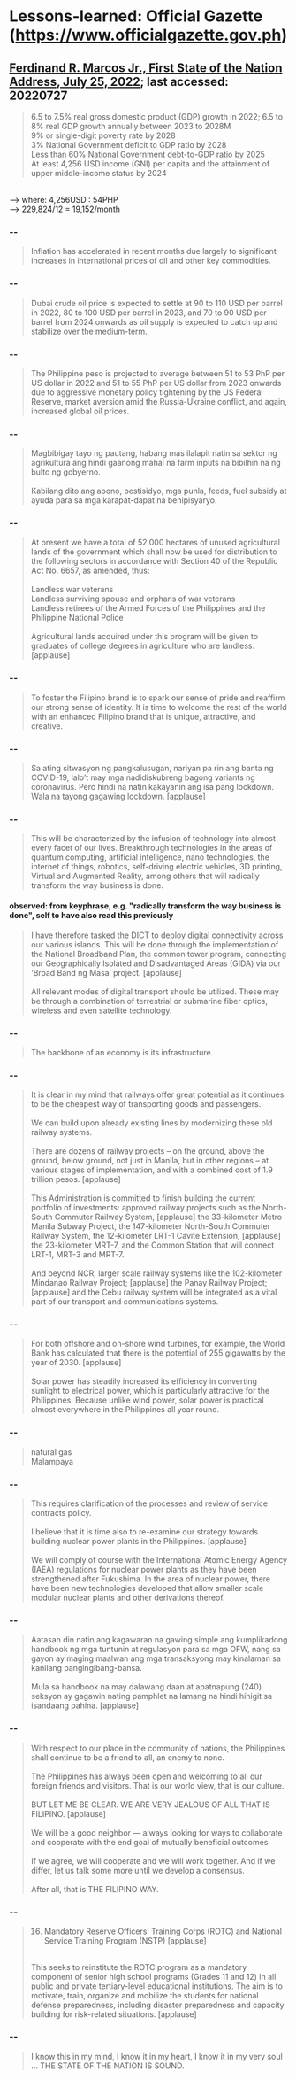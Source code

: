 # Lessons-learned: Official Gazette (https://www.officialgazette.gov.ph)

## [Ferdinand R. Marcos Jr., First State of the Nation Address, July 25, 2022](https://www.officialgazette.gov.ph/2021/07/26/ferdinand-r-marcos-jr-first-state-of-the-nation-address-july-25-2022/); last accessed: 20220727

>    6.5 to 7.5% real gross domestic product (GDP) growth in 2022; 6.5 to 8% real GDP growth annually between 2023 to 2028M<br/>
>    9% or single-digit poverty rate by 2028<br/>
>    3% National Government deficit to GDP ratio by 2028<br/>
>    Less than 60% National Government debt-to-GDP ratio by 2025<br/>
>    At least 4,256 USD income (GNI) per capita and the attainment of upper middle-income status by 2024<br/>
<br/>
--> where: 4,256USD : 54PHP<br/>
--> 229,824/12 = 19,152/month<br/>

### --

> Inflation has accelerated in recent months due largely to significant increases in international prices of oil and other key commodities.

### --

> Dubai crude oil price is expected to settle at 90 to 110 USD per barrel in 2022, 80 to 100 USD per barrel in 2023, and 70 to 90 USD per barrel from 2024 onwards as oil supply is expected to catch up and stabilize over the medium-term.

### --

> The Philippine peso is projected to average between 51 to 53 PhP per US dollar in 2022 and 51 to 55 PhP per US dollar from 2023 onwards due to aggressive monetary policy tightening by the US Federal Reserve, market aversion amid the Russia-Ukraine conflict, and again, increased global oil prices.

### --

> Magbibigay tayo ng pautang, habang mas ilalapit natin sa sektor ng agrikultura ang hindi gaanong mahal na farm inputs na bibilhin na ng bulto ng gobyerno.<br/>
> <br/>
> Kabilang dito ang abono, pestisidyo, mga punla, feeds, fuel subsidy at ayuda para sa mga karapat-dapat na benipisyaryo.

### --

> At present we have a total of 52,000 hectares of unused agricultural lands of the government which shall now be used for distribution to the following sectors in accordance with Section 40 of the Republic Act No. 6657, as amended, thus:<br/>
> <br/>
>    Landless war veterans<br/>
>    Landless surviving spouse and orphans of war veterans<br/>
>    Landless retirees of the Armed Forces of the Philippines and the Philippine National Police<br/>
> <br/>
> Agricultural lands acquired under this program will be given to graduates of college degrees in agriculture who are landless. [applause]

### --

> To foster the Filipino brand is to spark our sense of pride and reaffirm our strong sense of identity. It is time to welcome the rest of the world with an enhanced Filipino brand that is unique, attractive, and creative.

### --

> Sa ating sitwasyon ng pangkalusugan, nariyan pa rin ang banta ng COVID-19, lalo’t may mga nadidiskubreng bagong variants ng coronavirus. Pero hindi na natin kakayanin ang isa pang lockdown. Wala na tayong gagawing lockdown. [applause]

### --

> This will be characterized by the infusion of technology into almost every facet of our lives. Breakthrough technologies in the areas of quantum computing, artificial intelligence, nano technologies, the internet of things, robotics, self-driving electric vehicles, 3D printing, Virtual and Augmented Reality, among others that will radically transform the way business is done.

#### observed: from keyphrase, e.g. "radically transform the way business is done", self to have also read this previously 

> I have therefore tasked the DICT to deploy digital connectivity across our various islands. This will be done through the implementation of the National Broadband Plan, the common tower program, connecting our Geographically Isolated and Disadvantaged Areas (GIDA) via our ‘Broad Band ng Masa’ project. [applause]<br/>
> <br/>
> All relevant modes of digital transport should be utilized. These may be through a combination of terrestrial or submarine fiber optics, wireless and even satellite technology.

### --

> The backbone of an economy is its infrastructure.

### --

> It is clear in my mind that railways offer great potential as it continues to be the cheapest way of transporting goods and passengers.<br/>
> <br/>
> We can build upon already existing lines by modernizing these old railway systems.<br/>
> <br/>
> There are dozens of railway projects – on the ground, above the ground, below ground, not just in Manila, but in other regions – at various stages of implementation, and with a combined cost of 1.9 trillion pesos. [applause]<br/>
> <br/>
> This Administration is committed to finish building the current portfolio of investments: approved railway projects such as the North-South Commuter Railway System, [applause] the 33-kilometer Metro Manila Subway Project, the 147-kilometer North-South Commuter Railway System, the 12-kilometer LRT-1 Cavite Extension, [applause] the 23-kilometer MRT-7, and the Common Station that will connect LRT-1, MRT-3 and MRT-7.<br/>
> <br/>
> And beyond NCR, larger scale railway systems like the 102-kilometer Mindanao Railway Project; [applause] the Panay Railway Project; [applause] and the Cebu railway system will be integrated as a vital part of our transport and communications systems.

### --

> For both offshore and on-shore wind turbines, for example, the World Bank has calculated that there is the potential of 255 gigawatts by the year of 2030. [applause]<br/>
> <br/>
> Solar power has steadily increased its efficiency in converting sunlight to electrical power, which is particularly attractive for the Philippines. Because unlike wind power, solar power is practical almost everywhere in the Philippines all year round.

### --

> natural gas<br/>
> Malampaya

### --

> This requires clarification of the processes and review of service contracts policy.<br/>
> <br/>
> I believe that it is time also to re-examine our strategy towards building nuclear power plants in the Philippines. [applause]<br/>
> <br/>
> We will comply of course with the International Atomic Energy Agency (IAEA) regulations for nuclear power plants as they have been strengthened after Fukushima. In the area of nuclear power, there have been new technologies developed that allow smaller scale modular nuclear plants and other derivations thereof.
 
### --

> Aatasan din natin ang kagawaran na gawing simple ang kumplikadong handbook ng mga tuntunin at regulasyon para sa mga OFW, nang sa gayon ay maging maalwan ang mga transaksyong may kinalaman sa kanilang pangingibang-bansa.<br/>
> <br/>
> Mula sa handbook na may dalawang daan at apatnapung (240) seksyon ay gagawin nating pamphlet na lamang na hindi hihigit sa isandaang pahina. [applause]

### --

> With respect to our place in the community of nations, the Philippines shall continue to be a friend to all, an enemy to none.<br/>
> <br/>
> The Philippines has always been open and welcoming to all our foreign friends and visitors. That is our world view, that is our culture.<br/>
> <br/>
> BUT LET ME BE CLEAR. WE ARE VERY JEALOUS OF ALL THAT IS FILIPINO. [applause]<br/>
> <br/>
> We will be a good neighbor — always looking for ways to collaborate and cooperate with the end goal of mutually beneficial outcomes.<br/>
> <br/>
> If we agree, we will cooperate and we will work together. And if we differ, let us talk some more until we develop a consensus.<br/>
> <br/>
> After all, that is THE FILIPINO WAY.

### --

> 16. Mandatory Reserve Officers’ Training Corps (ROTC) and National Service Training Program (NSTP) [applause]<br/>
> <br/>
> This seeks to reinstitute the ROTC program as a mandatory component of senior high school programs (Grades 11 and 12) in all public and private tertiary-level educational institutions. The aim is to motivate, train, organize and mobilize the students for national defense preparedness, including disaster preparedness and capacity building for risk-related situations. [applause]

### --

> I know this in my mind, I know it in my heart, I know it in my very soul … THE STATE OF THE NATION IS SOUND.
